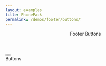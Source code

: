 ```yaml
---
layout: examples
title: PhonePack
permalink: /demos/footer/buttons/
---
```



<header class="header header--shadow bg-lime text-black">
      <div class="header__title">Footer Buttons</div>
</header>
    
<section class="content content--padding has-header has-footer">
</section>
    
<footer class="footer bg-yellow text-black">
        <div class="footer__buttons">
            <button class="button button--m button--icon button--ripple text-black">
		      <i class="icon mdi mdi-menu"></i>
		    </button>
        </div>
        <div class="footer__title">Buttons</div>
</footer>
  

      
